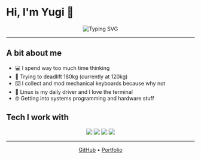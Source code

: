 # Hi, I'm Yugi 👋

<div align="center">
  <img src="https://readme-typing-svg.herokuapp.com?font=Fira+Code&size=22&duration=3000&pause=1000&color=6A6AF0&center=true&vCenter=true&width=500&lines=20-year-old+student+from+Germany;I+code,+lift+weights+and+break+things;obsessed+with+low-level+programming" alt="Typing SVG" />
</div>

---

## A bit about me

- 💻 I spend way too much time thinking 
- 💪 Trying to deadlift 180kg (currently at 120kg)
- ⌨️ I collect and mod mechanical keyboards because why not
- 🐧 Linux is my daily driver and I love the terminal
- 🤓 Getting into systems programming and hardware stuff

## Tech I work with

<p align="center">
  <img src="https://skillicons.dev/icons?i=python" />
    <img src="https://skillicons.dev/icons?i=cpp" />
      <img src="https://skillicons.dev/icons?i=linux" />
        <img src="https://skillicons.dev/icons?i=vscode" />
</p>

---

<div align="center">
  <a href="https://github.com/unc0dedx">GitHub</a> • <a href="https://unc0dedx.github.io">Portfolio</a>
</div>
